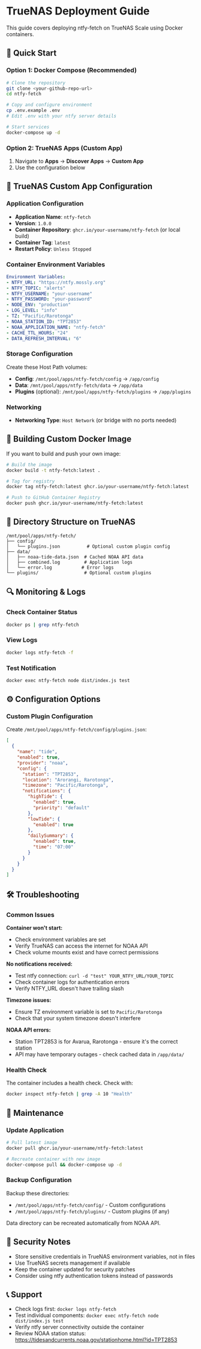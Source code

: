 # TrueNAS Deployment Guide

This guide covers deploying ntfy-fetch on TrueNAS Scale using Docker containers.

## 🚀 Quick Start

### Option 1: Docker Compose (Recommended)
```bash
# Clone the repository
git clone <your-github-repo-url>
cd ntfy-fetch

# Copy and configure environment
cp .env.example .env
# Edit .env with your ntfy server details

# Start services
docker-compose up -d
```

### Option 2: TrueNAS Apps (Custom App)
1. Navigate to **Apps** → **Discover Apps** → **Custom App**
2. Use the configuration below

## 🔧 TrueNAS Custom App Configuration

### Application Configuration
- **Application Name**: `ntfy-fetch`
- **Version**: `1.0.0`
- **Container Repository**: `ghcr.io/your-username/ntfy-fetch` (or local build)
- **Container Tag**: `latest`
- **Restart Policy**: `Unless Stopped`

### Container Environment Variables
```yaml
Environment Variables:
- NTFY_URL: "https://ntfy.mossly.org"
- NTFY_TOPIC: "alerts"
- NTFY_USERNAME: "your-username"
- NTFY_PASSWORD: "your-password"
- NODE_ENV: "production"
- LOG_LEVEL: "info"
- TZ: "Pacific/Rarotonga"
- NOAA_STATION_ID: "TPT2853"
- NOAA_APPLICATION_NAME: "ntfy-fetch"
- CACHE_TTL_HOURS: "24"
- DATA_REFRESH_INTERVAL: "6"
```

### Storage Configuration
Create these Host Path volumes:
- **Config**: `/mnt/pool/apps/ntfy-fetch/config` → `/app/config`
- **Data**: `/mnt/pool/apps/ntfy-fetch/data` → `/app/data`
- **Plugins** (optional): `/mnt/pool/apps/ntfy-fetch/plugins` → `/app/plugins`

### Networking
- **Networking Type**: `Host Network` (or bridge with no ports needed)

## 🐳 Building Custom Docker Image

If you want to build and push your own image:

```bash
# Build the image
docker build -t ntfy-fetch:latest .

# Tag for registry
docker tag ntfy-fetch:latest ghcr.io/your-username/ntfy-fetch:latest

# Push to GitHub Container Registry
docker push ghcr.io/your-username/ntfy-fetch:latest
```

## 📁 Directory Structure on TrueNAS

```
/mnt/pool/apps/ntfy-fetch/
├── config/
│   └── plugins.json          # Optional custom plugin config
├── data/
│   ├── noaa-tide-data.json  # Cached NOAA API data
│   ├── combined.log         # Application logs
│   └── error.log           # Error logs
└── plugins/                 # Optional custom plugins
```

## 🔍 Monitoring & Logs

### Check Container Status
```bash
docker ps | grep ntfy-fetch
```

### View Logs
```bash
docker logs ntfy-fetch -f
```

### Test Notification
```bash
docker exec ntfy-fetch node dist/index.js test
```

## ⚙️ Configuration Options

### Custom Plugin Configuration
Create `/mnt/pool/apps/ntfy-fetch/config/plugins.json`:

```json
[
  {
    "name": "tide",
    "enabled": true,
    "provider": "noaa",
    "config": {
      "station": "TPT2853",
      "location": "Arorangi, Rarotonga",
      "timezone": "Pacific/Rarotonga",
      "notifications": {
        "highTide": {
          "enabled": true,
          "priority": "default"
        },
        "lowTide": {
          "enabled": true
        },
        "dailySummary": {
          "enabled": true,
          "time": "07:00"
        }
      }
    }
  }
]
```

## 🛠️ Troubleshooting

### Common Issues

**Container won't start:**
- Check environment variables are set
- Verify TrueNAS can access the internet for NOAA API
- Check volume mounts exist and have correct permissions

**No notifications received:**
- Test ntfy connection: `curl -d "test" YOUR_NTFY_URL/YOUR_TOPIC`
- Check container logs for authentication errors
- Verify NTFY_URL doesn't have trailing slash

**Timezone issues:**
- Ensure TZ environment variable is set to `Pacific/Rarotonga`
- Check that your system timezone doesn't interfere

**NOAA API errors:**
- Station TPT2853 is for Avarua, Rarotonga - ensure it's the correct station
- API may have temporary outages - check cached data in `/app/data/`

### Health Check
The container includes a health check. Check with:
```bash
docker inspect ntfy-fetch | grep -A 10 "Health"
```

## 📝 Maintenance

### Update Application
```bash
# Pull latest image
docker pull ghcr.io/your-username/ntfy-fetch:latest

# Recreate container with new image
docker-compose pull && docker-compose up -d
```

### Backup Configuration
Backup these directories:
- `/mnt/pool/apps/ntfy-fetch/config/` - Custom configurations
- `/mnt/pool/apps/ntfy-fetch/plugins/` - Custom plugins (if any)

Data directory can be recreated automatically from NOAA API.

## 🔐 Security Notes

- Store sensitive credentials in TrueNAS environment variables, not in files
- Use TrueNAS secrets management if available
- Keep the container updated for security patches
- Consider using ntfy authentication tokens instead of passwords

## 📞 Support

- Check logs first: `docker logs ntfy-fetch`
- Test individual components: `docker exec ntfy-fetch node dist/index.js test`
- Verify ntfy server connectivity outside the container
- Review NOAA station status: https://tidesandcurrents.noaa.gov/stationhome.html?id=TPT2853